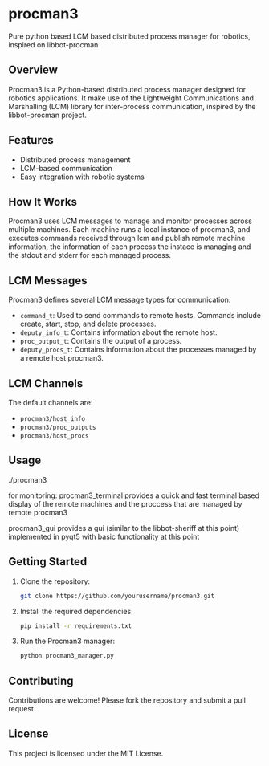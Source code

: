 # procman3
Pure python based LCM based distributed process manager for robotics, inspired on libbot-procman

## Overview
Procman3 is a Python-based distributed process manager designed for robotics applications. It make use of the Lightweight Communications and Marshalling (LCM) library for inter-process communication, inspired by the libbot-procman project.

## Features
- Distributed process management
- LCM-based communication
- Easy integration with robotic systems

## How It Works
Procman3 uses LCM messages to manage and monitor processes across multiple machines. Each machine runs a local instance of procman3, and executes commands received through lcm and publish remote machine information, the information of each process the instace is managing and the stdout and stderr for each managed process.

## LCM Messages
Procman3 defines several LCM message types for communication:
- `command_t`: Used to send commands to remote hosts. Commands include create, start, stop, and delete processes. 
- `deputy_info_t`: Contains information about the remote host.
- `proc_output_t`: Contains the output of a process.
- `deputy_procs_t`: Contains information about the processes managed by a remote host procman3.

## LCM Channels
The default channels are: 
- `procman3/host_info`
- `procman3/proc_outputs`
- `procman3/host_procs`

## Usage
./procman3 

for monitoring:
procman3_terminal provides a quick and fast terminal based display of the remote machines and the proccess that are managed by remote procman3

procman3_gui provides a gui (similar to the libbot-sheriff at this point) implemented in pyqt5 with basic functionality at this point 



## Getting Started
1. Clone the repository:
    ```sh
    git clone https://github.com/yourusername/procman3.git
    ```
2. Install the required dependencies:
    ```sh
    pip install -r requirements.txt
    ```
3. Run the Procman3 manager:
    ```sh
    python procman3_manager.py
    ```

## Contributing
Contributions are welcome! Please fork the repository and submit a pull request.

## License
This project is licensed under the MIT License.
